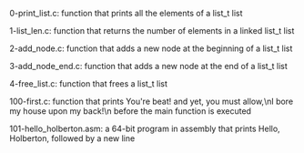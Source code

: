 0-print_list.c: function that prints all the elements of a list_t list

1-list_len.c: function that returns the number of elements in a linked list_t list

2-add_node.c: function that adds a new node at the beginning of a list_t list

3-add_node_end.c: function that adds a new node at the end of a list_t list

4-free_list.c: function that frees a list_t list

100-first.c: function that prints You're beat! and yet, you must allow,\nI bore my house upon my back!\n before the main function is executed

101-hello_holberton.asm: a 64-bit program in assembly that prints Hello, Holberton, followed by a new line

